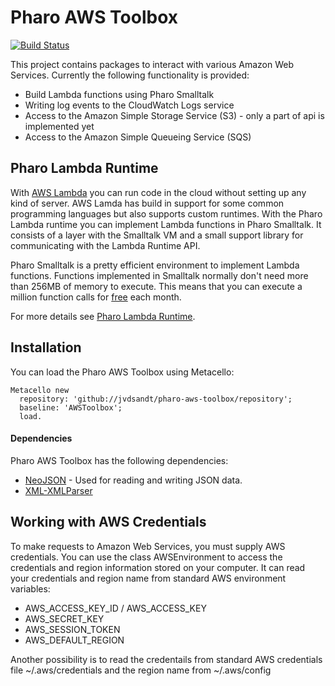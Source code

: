 # Pharo AWS Toolbox

[![Build Status](https://travis-ci.org/jvdsandt/pharo-aws-toolbox.svg?branch=master)](https://travis-ci.org/jvdsandt/pharo-aws-toolbox)

This project contains packages to interact with various Amazon Web Services. Currently the following functionality is provided:

- Build Lambda functions using Pharo Smalltalk
- Writing log events to the CloudWatch Logs service
- Access to the Amazon Simple Storage Service (S3) - only a part of api is implemented yet
- Access to the Amazon Simple Queueing Service (SQS)

## Pharo Lambda Runtime

With [AWS Lambda](https://docs.aws.amazon.com/lambda/latest/dg/welcome.html) you can run code in the cloud without 
setting up any kind of server. AWS Lamda has build in support for some common programming languages but also supports
custom runtimes. With the Pharo Lambda runtime you can implement Lambda functions in Pharo Smalltalk. It consists of a
layer with the Smalltalk VM and a small support library for communicating with the Lambda Runtime API.

Pharo Smalltalk is a pretty efficient environment to implement Lambda functions. Functions implemented in Smalltalk 
normally don't need more than 256MB of memory to execute. This means that you can execute a million function 
calls for [free](https://aws.amazon.com/lambda/pricing/) each month.

For more details see [Pharo Lambda Runtime](doc/pharo-lambda-runtime.md).

## Installation

You can load the Pharo AWS Toolbox using Metacello:

```Smalltalk
Metacello new
  repository: 'github://jvdsandt/pharo-aws-toolbox/repository';
  baseline: 'AWSToolbox';
  load.
```

#### Dependencies

Pharo AWS Toolbox has the following dependencies:
- [NeoJSON](https://github.com/svenvc/NeoJSON) - Used for reading and writing JSON data.
- [XML-XMLParser](https://github.com/pharo-contributions/XML-XMLParser)

## Working with AWS Credentials

To make requests to Amazon Web Services, you must supply AWS credentials. You can use the class AWSEnvironment to access the credentials and region information stored on your computer. It can read your credentials and region name from standard AWS environment variables:
* AWS_ACCESS_KEY_ID / AWS_ACCESS_KEY
* AWS_SECRET_KEY
* AWS_SESSION_TOKEN
* AWS_DEFAULT_REGION

Another possibility is to read the credentails from standard AWS credentials file ~/.aws/credentials and the region name from ~/.aws/config
